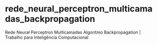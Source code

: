 # rede_neural_perceptron_multicamadas_backpropagation
Rede Neural Perceptron Multicamadas Algoritmo Backpropagation | Trabalho para Inteligência Computacional
